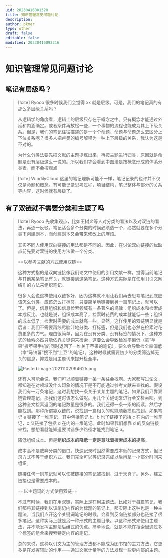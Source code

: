 ```yaml
---
uid: 20230416001328
title: 知识管理常见问题讨论
description: 
author: pkmer
type: other
draft: false
editable: false
modified: 20230416092216
---
```


# 知识管理常见问题讨论

## 笔记有层级吗？

> [!cite] Ryooo
> 很多时候我们会觉得 xx 就是层级。可是，我们的笔记真的有那么多层级关系吗？
>
> 从逻辑学的角度看，逻辑上的层级只存在于概念之中。只有概念才能通过外延和内涵确定。或者条件再放松一些，一个事物的流程也能成为其上下级关系。但是，我们的笔记往往描述的是一个个命题，命题与命题怎么去区分上下位关系呢？很多人把卢曼的编号解释为一种上下层级的关系，我认为这是不对的。
>
> 为什么分类法要先把文献的主题提炼出来，再按主题进行归类，原因就是命题是没有层级这么一说的。所以我们才会看到中图法是按概念形成的体系分类表，而不会按观点

> [!cite] WindilyCloud
> 这里的笔记理解可能不一样，笔记记录的也许并不仅仅是命题和概念。有可能记录思考过程，项目结构，笔记整体与部分的关系等内容，这时候就有层级了。


## 有了双链就不需要分类和主题了吗

> [!cite] Ryooo
> 先收集观点，比如王树义等人对分类的看法以及对双链的看法，再逐一反驳。笔记适合多个分类的时候必须选一个，必然就要在多个分类下创建副本，而创建副本又会带来修改上的麻烦。
>
> 其实不同人使用双向链接的用法都是不同的。因此，在讨论双向链接的优缺点前先要对双链的使用方法做一个分类。
>
> ==以参考文献的方式使用双链==
>
> 这种方式指的是双向链接像我们论文中使用的引用文献一样，觉得当前笔记与其他某条笔记有关，就链接到这条笔记。这种方式实际是在使用 [[引文网络]] 的方法来组织笔记。
>
> 很多人会说这样使用双链多好，因为这样就不用让我们再去思考笔记到底应该怎么分类，应该怎么打标签，只要简单地链接到另一篇笔记上，就可以了。但是，信息组织和信息检索领域有一条著名的规律：组织成本和检索成本成反比。也就是说，组织成本高了，检索时花费的成本就能低一些；组织的成本低了，检索时需要的成本就高一些。显然，这样使用的双链明显就是后者：我们不需要再绞尽脑汁地分类、打标签，但是我们也必然在检索时花费更多的力气。理由很简单，因为在没有分类、没有标签的情况下，这种方式的检索必然只能依靠关键词来检索，这要么会导致检准率偏低（拿“苹果”搜苹果手机的同时返回了一堆关于苹果的笔记），要么会导致检全率偏低（拿“马铃薯”搜不到“土豆”的笔记）。这种时候就需要初步的分类筛选掉无关的信息，抑或是用主题词来提升检全率。
>
> ![Pasted image 20211102094625.png](https://s1.vika.cn/space/2023/04/15/c6e0a77276af42a6b4e68cb5299e6d26)
>
> 还有人可能会说，我们可以顺着链接一条一条往会找啊。大家都写过论文，都知道在对领域没什么印象的情况下是不可能通过参考文献来查找的。假设我们有一万条笔记，这时我想找一条关于某某主题的笔记。如果我们只靠双链管理笔记，那我们这时该怎么做呢。用几个关键词来进行全文检索呗。到这种全文检索返回的笔记数量是很多的。我们还得一条一条的阅读，然后才能找到。那种所谓靠双链的，说找到一篇相关的就能顺藤摸瓜找到。如果笔记 a 链接了一堆笔记，其中包括笔记 b。b 也了链接了包括 c 在内的一堆笔记，c 又链接了包括 d 在内的一堆笔记。此时如果我们想靠 d 的反向链接来找，想想看就能知道要试错多少路径才能找到笔记 a。
>
> 降低组织成本。但是**组织成本的降低一定是意味着搜索成本的提高**。
>
> 成本高不是放弃分类的借口。快速记录时固然需要成本低的记录方式，但记录方式不等于组织方式。我们完全可以等记录完成以后再拿一小部分时间来组织。
>
> 链接任何一则笔记就可以使被链接的笔记被找到，过于天真了。另外，建立链接也是需要成本的。
>
> ==以主题词的方式使用双链==
>
> 不过有时候，我们在用双链，实际上是在用主题法。比如对于每篇笔记，我们都将其链接到以该笔记内容的为标题的笔记上，那实际上这种也是一种主题法。当我们点开这个关键词笔记的时候，会看到反向链接部分也链接了很多笔记。这种实际上就是另一种形式的主题目录。以这种形式来使用主题法，并不能发挥主题法后组式的优点。简单地说，就是不能在搜索里通过多个标签的组合来搜索特定内容的笔记。
>
> 总的来说，这种以引文为主的管理方法都不能成为图书馆的主力方法，它更多是在发挥辅助的作用——通过文献计量学的方法发现一些更内部的主题。
